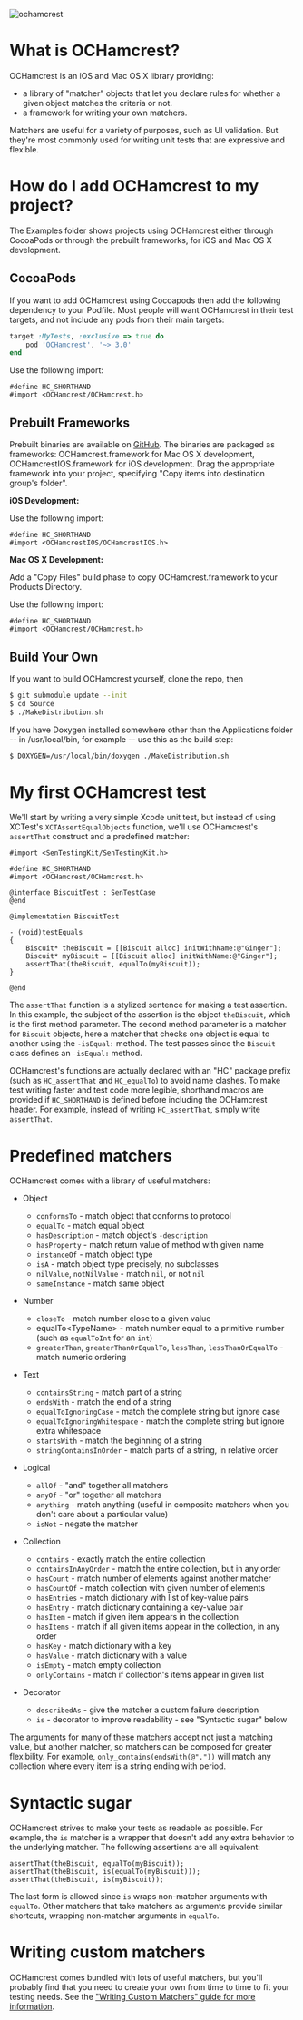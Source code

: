 ![ochamcrest](http://hamcrest.org/images/logo.jpg)

What is OCHamcrest?
===================

OCHamcrest is an iOS and Mac OS X library providing:

* a library of "matcher" objects that let you declare rules for whether a given
  object matches the criteria or not.
* a framework for writing your own matchers.

Matchers are useful for a variety of purposes, such as UI validation. But
they're most commonly used for writing unit tests that are expressive and
flexible.


How do I add OCHamcrest to my project?
======================================

The Examples folder shows projects using OCHamcrest either through CocoaPods or
through the prebuilt frameworks, for iOS and Mac OS X development.

CocoaPods
---------

If you want to add OCHamcrest using Cocoapods then add the following dependency
to your Podfile. Most people will want OCHamcrest in their test targets, and not
include any pods from their main targets:

```ruby
target :MyTests, :exclusive => true do
    pod 'OCHamcrest', '~> 3.0'
end
```

Use the following import:

    #define HC_SHORTHAND
    #import <OCHamcrest/OCHamcrest.h>

Prebuilt Frameworks
-------------------

Prebuilt binaries are available on [GitHub](https://github.com/hamcrest/OCHamcrest/releases/).
The binaries are packaged as frameworks: OCHamcrest.framework for Mac OS X
development, OCHamcrestIOS.framework for iOS development. Drag the appropriate
framework into your project, specifying "Copy items into destination group's
folder".

__iOS Development:__

Use the following import:

    #define HC_SHORTHAND
    #import <OCHamcrestIOS/OCHamcrestIOS.h>

__Mac OS X Development:__

Add a "Copy Files" build phase to copy OCHamcrest.framework to your Products
Directory.

Use the following import:

    #define HC_SHORTHAND
    #import <OCHamcrest/OCHamcrest.h>

Build Your Own
--------------

If you want to build OCHamcrest yourself, clone the repo, then

```sh
$ git submodule update --init
$ cd Source
$ ./MakeDistribution.sh
```

If you have Doxygen installed somewhere other than the Applications folder --
in /usr/local/bin, for example -- use this as the build step:

```sh
$ DOXYGEN=/usr/local/bin/doxygen ./MakeDistribution.sh
```


My first OCHamcrest test
========================

We'll start by writing a very simple Xcode unit test, but instead of using
XCTest's `XCTAssertEqualObjects` function, we'll use OCHamcrest's `assertThat`
construct and a predefined matcher:

```obj-c
#import <SenTestingKit/SenTestingKit.h>

#define HC_SHORTHAND
#import <OCHamcrest/OCHamcrest.h>

@interface BiscuitTest : SenTestCase
@end

@implementation BiscuitTest

- (void)testEquals
{
    Biscuit* theBiscuit = [[Biscuit alloc] initWithName:@"Ginger"];
    Biscuit* myBiscuit = [[Biscuit alloc] initWithName:@"Ginger"];
    assertThat(theBiscuit, equalTo(myBiscuit));
}

@end
```

The `assertThat` function is a stylized sentence for making a test assertion. In
this example, the subject of the assertion is the object `theBiscuit`, which is
the first method parameter. The second method parameter is a matcher for
`Biscuit` objects, here a matcher that checks one object is equal to another
using the `-isEqual:` method. The test passes since the `Biscuit` class defines
an `-isEqual:` method.

OCHamcrest's functions are actually declared with an "HC" package prefix (such
as `HC_assertThat` and `HC_equalTo`) to avoid name clashes. To make test writing
faster and test code more legible, shorthand macros are provided if
`HC_SHORTHAND` is defined before including the OCHamcrest header. For example,
instead of writing `HC_assertThat`, simply write `assertThat`.


Predefined matchers
===================

OCHamcrest comes with a library of useful matchers:

* Object

  * `conformsTo` - match object that conforms to protocol
  * `equalTo` - match equal object
  * `hasDescription` - match object's `-description`
  * `hasProperty` - match return value of method with given name
  * `instanceOf` - match object type
  * `isA` - match object type precisely, no subclasses
  * `nilValue`, `notNilValue` - match `nil`, or not `nil`
  * `sameInstance` - match same object

* Number

  * `closeTo` - match number close to a given value
  * equalTo&lt;TypeName&gt; - match number equal to a primitive number (such as
  `equalToInt` for an `int`)
  * `greaterThan`, `greaterThanOrEqualTo`, `lessThan`,
  `lessThanOrEqualTo` - match numeric ordering

* Text

  * `containsString` - match part of a string
  * `endsWith` - match the end of a string
  * `equalToIgnoringCase` - match the complete string but ignore case
  * `equalToIgnoringWhitespace` - match the complete string but ignore extra
  whitespace
  * `startsWith` - match the beginning of a string
  * `stringContainsInOrder` - match parts of a string, in relative order

* Logical

  * `allOf` - "and" together all matchers
  * `anyOf` - "or" together all matchers
  * `anything` - match anything (useful in composite matchers when you don't
  care about a particular value)
  * `isNot` - negate the matcher

* Collection

  * `contains` - exactly match the entire collection
  * `containsInAnyOrder` - match the entire collection, but in any order
  * `hasCount` - match number of elements against another matcher
  * `hasCountOf` - match collection with given number of elements
  * `hasEntries` - match dictionary with list of key-value pairs
  * `hasEntry` - match dictionary containing a key-value pair
  * `hasItem` - match if given item appears in the collection
  * `hasItems` - match if all given items appear in the collection, in any order
  * `hasKey` - match dictionary with a key
  * `hasValue` - match dictionary with a value
  * `isEmpty` - match empty collection
  * `onlyContains` - match if collection's items appear in given list

* Decorator

  * `describedAs` - give the matcher a custom failure description
  * `is` - decorator to improve readability - see "Syntactic sugar" below

The arguments for many of these matchers accept not just a matching value, but
another matcher, so matchers can be composed for greater flexibility. For
example, `only_contains(endsWith(@"."))` will match any collection where every
item is a string ending with period.


Syntactic sugar
===============

OCHamcrest strives to make your tests as readable as possible. For example, the
`is` matcher is a wrapper that doesn't add any extra behavior to the underlying
matcher. The following assertions are all equivalent:

```obj-c
assertThat(theBiscuit, equalTo(myBiscuit));
assertThat(theBiscuit, is(equalTo(myBiscuit)));
assertThat(theBiscuit, is(myBiscuit));
```

The last form is allowed since `is` wraps non-matcher arguments with `equalTo`.
Other matchers that take matchers as arguments provide similar shortcuts,
wrapping non-matcher arguments in `equalTo`.


Writing custom matchers
=======================

OCHamcrest comes bundled with lots of useful matchers, but you'll probably find
that you need to create your own from time to time to fit your testing needs.
See the ["Writing Custom Matchers" guide for more information](https://github.com/hamcrest/OCHamcrest/wiki/Writing-Custom-Matchers
).
